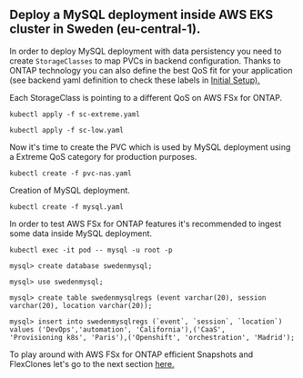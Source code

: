 ## Deploy a MySQL deployment inside AWS EKS cluster in Sweden (eu-central-1).

In order to deploy MySQL deployment with data persistency you need to create ````StorageClasses```` to map PVCs in backend configuration. Thanks to ONTAP technology you can also define the best QoS fit for your application (see backend yaml definition to check these labels in [Initial  Setup).](/README-initial.md)

Each StorageClass is pointing to a different QoS on AWS FSx for ONTAP.
````
kubectl apply -f sc-extreme.yaml 

kubectl apply -f sc-low.yaml
````
Now it's time to create the PVC which is used by MySQL deployment using a Extreme QoS category for production purposes.

`````
kubectl create -f pvc-nas.yaml
``````
Creation of MySQL deployment.
`````
kubectl create -f mysql.yaml
`````

In order to test AWS FSx for ONTAP features it's recommended to ingest some data inside MySQL deployment.

`````
kubectl exec -it pod -- mysql -u root -p

mysql> create database swedenmysql;

mysql> use swedenmysql;

mysql> create table swedenmysqlregs (event varchar(20), session varchar(20), location varchar(20));

mysql> insert into swedenmysqlregs (`event`, `session`, `location`) values ('DevOps','automation', 'California'),('CaaS', 
'Provisioning k8s', 'Paris'),('Openshift', 'orchestration', 'Madrid'); 
`````

To play around with AWS FSx for ONTAP efficient Snapshots and FlexClones let's go to the next section [here.](/2-CSI_Snapshots/README-CSI.md)